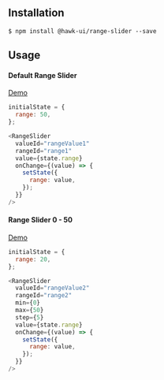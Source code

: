 ## Installation
`$ npm install @hawk-ui/range-slider --save`


## Usage


#### Default Range Slider
[Demo]()
```js
initialState = {
  range: 50,
};

<RangeSlider
  valueId="rangeValue1"
  rangeId="range1"
  value={state.range}
  onChange={(value) => {
    setState({
      range: value,
    });
  }}
/>
```


#### Range Slider 0 - 50
[Demo]()
```js
initialState = {
  range: 20,
};

<RangeSlider
  valueId="rangeValue2"
  rangeId="range2"
  min={0}
  max={50}
  step={5}
  value={state.range}
  onChange={(value) => {
    setState({
      range: value,
    });
  }}
/>
```
